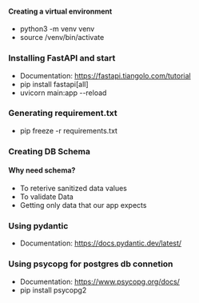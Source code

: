 #### Creating a virtual environment
* python3 -m venv venv
* source /venv/bin/activate

### Installing FastAPI and start
* Documentation: https://fastapi.tiangolo.com/tutorial
* pip install fastapi[all]
* uvicorn main:app --reload 

### Generating requirement.txt
* pip freeze -r requirements.txt

### Creating DB Schema
#### Why need schema?
* To reterive sanitized data values
* To validate Data
* Getting only data that our app expects
### Using pydantic
* Documentation: https://docs.pydantic.dev/latest/

### Using psycopg for postgres db connetion
* Documentation: https://www.psycopg.org/docs/
* pip install psycopg2